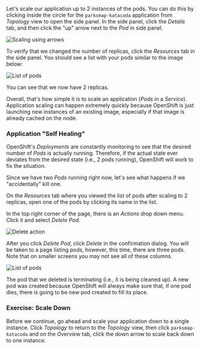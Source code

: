 Let's scale our application up to 2 instances of the pods. You can do this by clicking inside the circle for the `parksmap-katacoda` application from *Topology* view to open the side panel. In the side panel, click the *Details* tab, and then click the "up" arrow next to
the *Pod* in side panel.

![Scaling using arrows](../../assets/introduction/getting-started-44/4scaling-arrows.png)

To verify that we changed the number of replicas, click the *Resources* tab in the side panel. You should see a list with your pods similar to the image below:

![List of pods](../../assets/introduction/getting-started-44/4scaling-pods.png)

You can see that we now have 2 replicas.

Overall, that's how simple it is to scale an application (*Pods* in a
*Service*). Application scaling can happen extremely quickly because OpenShift
is just launching new instances of an existing image, especially if that image
is already cached on the node.

### Application "Self Healing"

OpenShift's *Deployments* are constantly monitoring to see that the desired number
of *Pods* is actually running. Therefore, if the actual state ever deviates from the desired state (i.e., 2 pods running), OpenShift will work to fix the situation.

Since we have two *Pods* running right now, let's see what happens if we
"accidentally" kill one.

On the *Resources* tab where you viewed the list of pods after scaling to 2 replicas, open one of the pods by clicking its name in the list.

In the top right corner of the page, there is an _Actions_ drop down menu. Click it and select *Delete Pod*.

![Delete action](../../assets/introduction/getting-started-44/4scaling-actions.png)

After you click *Delete Pod*, click *Delete* in the confirmation dialog. You will be taken to a page listing pods, however, this time, there are three pods. Note that on smaller screens you may not see all of these columns.

![List of pods](../../assets/introduction/getting-started-44/4scaling-terminating.png)

The pod that we deleted is terminating (i.e., it is being cleaned up). A new pod was created because
OpenShift will always make sure that, if one pod dies, there is going to be new pod created to
fill its place.

### Exercise: Scale Down

Before we continue, go ahead and scale your application down to a single
instance. Click *Topology* to return to the *Topology* view, then click `parksmap-katacoda` and on the *Overview* tab, click the down arrow to scale back down to one instance.
